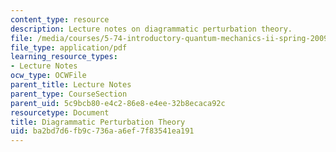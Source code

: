 ```yaml
---
content_type: resource
description: Lecture notes on diagrammatic perturbation theory.
file: /media/courses/5-74-introductory-quantum-mechanics-ii-spring-2009/ba2bd7d6fb9c736aa6ef7f83541ea191_MIT5_74s09_lec14.pdf
file_type: application/pdf
learning_resource_types:
- Lecture Notes
ocw_type: OCWFile
parent_title: Lecture Notes
parent_type: CourseSection
parent_uid: 5c9bcb80-e4c2-86e8-e4ee-32b8ecaca92c
resourcetype: Document
title: Diagrammatic Perturbation Theory
uid: ba2bd7d6-fb9c-736a-a6ef-7f83541ea191
---
```

